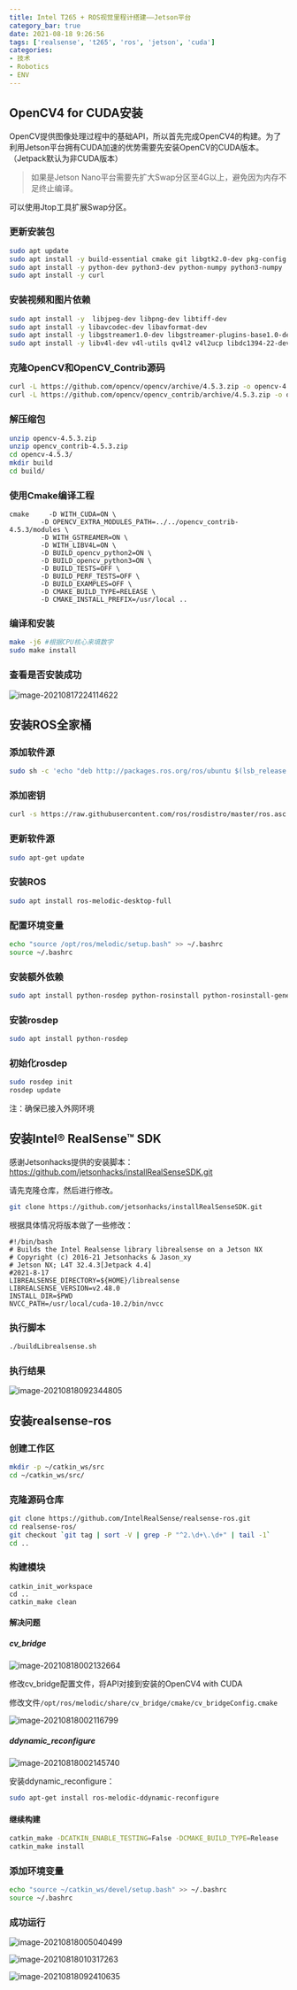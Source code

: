 ```yaml
---
title: Intel T265 + ROS视觉里程计搭建——Jetson平台
category_bar: true
date: 2021-08-18 9:26:56
tags: ['realsense', 't265', 'ros', 'jetson', 'cuda']
categories:
- 技术
- Robotics
- ENV
---
```


## OpenCV4 for CUDA安装

OpenCV提供图像处理过程中的基础API，所以首先完成OpenCV4的构建。为了利用Jetson平台拥有CUDA加速的优势需要先安装OpenCV的CUDA版本。（Jetpack默认为非CUDA版本）

> 如果是Jetson Nano平台需要先扩大Swap分区至4G以上，避免因为内存不足终止编译。

可以使用Jtop工具扩展Swap分区。

### 更新安装包

```bash
sudo apt update
sudo apt install -y build-essential cmake git libgtk2.0-dev pkg-config  libswscale-dev libtbb2 libtbb-dev
sudo apt install -y python-dev python3-dev python-numpy python3-numpy
sudo apt install -y curl
```

### 安装视频和图片依赖

```bash
sudo apt install -y  libjpeg-dev libpng-dev libtiff-dev
sudo apt install -y libavcodec-dev libavformat-dev
sudo apt install -y libgstreamer1.0-dev libgstreamer-plugins-base1.0-dev
sudo apt install -y libv4l-dev v4l-utils qv4l2 v4l2ucp libdc1394-22-dev
```

### 克隆OpenCV和OpenCV_Contrib源码

```bash
curl -L https://github.com/opencv/opencv/archive/4.5.3.zip -o opencv-4.5.3.zip
curl -L https://github.com/opencv/opencv_contrib/archive/4.5.3.zip -o opencv_contrib-4.5.3.zip
```

### 解压缩包

```bash
unzip opencv-4.5.3.zip 
unzip opencv_contrib-4.5.3.zip 
cd opencv-4.5.3/
mkdir build
cd build/
```

### 使用Cmake编译工程

```
cmake     -D WITH_CUDA=ON \
        -D OPENCV_EXTRA_MODULES_PATH=../../opencv_contrib-4.5.3/modules \
        -D WITH_GSTREAMER=ON \
        -D WITH_LIBV4L=ON \
        -D BUILD_opencv_python2=ON \
        -D BUILD_opencv_python3=ON \
        -D BUILD_TESTS=OFF \
        -D BUILD_PERF_TESTS=OFF \
        -D BUILD_EXAMPLES=OFF \
        -D CMAKE_BUILD_TYPE=RELEASE \
        -D CMAKE_INSTALL_PREFIX=/usr/local ..
```

### 编译和安装

```bash
make -j6 #根据CPU核心来填数字
sudo make install
```

### 查看是否安装成功

![image-20210817224114622](https://wpcos-1300629776.cos.ap-chengdu.myqcloud.com/Gallery/2021/08/17/image-20210817224114622.png)

## 安装ROS全家桶

### 添加软件源

```bash
sudo sh -c 'echo "deb http://packages.ros.org/ros/ubuntu $(lsb_release -sc) main" > /etc/apt/sources.list.d/ros-latest.list'
```

### 添加密钥

```bash
curl -s https://raw.githubusercontent.com/ros/rosdistro/master/ros.asc | sudo apt-key add -
```

### 更新软件源

```bash
sudo apt-get update
```

### 安装ROS

```bash
sudo apt install ros-melodic-desktop-full
```

### 配置环境变量

```bash
echo "source /opt/ros/melodic/setup.bash" >> ~/.bashrc
source ~/.bashrc
```

### 安装额外依赖

```bash
sudo apt install python-rosdep python-rosinstall python-rosinstall-generator python-wstool build-essential
```

### 安装rosdep

```bash
sudo apt install python-rosdep
```

### 初始化rosdep

```bash
sudo rosdep init
rosdep update
```

注：确保已接入外网环境

## 安装Intel® RealSense™ SDK

感谢Jetsonhacks提供的安装脚本：https://github.com/jetsonhacks/installRealSenseSDK.git

请先克隆仓库，然后进行修改。

```bash
git clone https://github.com/jetsonhacks/installRealSenseSDK.git
```

根据具体情况将版本做了一些修改：

```shell
#!/bin/bash
# Builds the Intel Realsense library librealsense on a Jetson NX
# Copyright (c) 2016-21 Jetsonhacks & Jason_xy
# Jetson NX; L4T 32.4.3[Jetpack 4.4]
#2021-8-17
LIBREALSENSE_DIRECTORY=${HOME}/librealsense
LIBREALSENSE_VERSION=v2.48.0
INSTALL_DIR=$PWD
NVCC_PATH=/usr/local/cuda-10.2/bin/nvcc
```

### 执行脚本

```bash
./buildLibrealsense.sh 
```

### 执行结果

![image-20210818092344805](https://wpcos-1300629776.cos.ap-chengdu.myqcloud.com/Gallery/2021/08/18/image-20210818092344805.png)

## 安装realsense-ros

### 创建工作区

```bash
mkdir -p ~/catkin_ws/src
cd ~/catkin_ws/src/
```

### 克隆源码仓库

```bash
git clone https://github.com/IntelRealSense/realsense-ros.git
cd realsense-ros/
git checkout `git tag | sort -V | grep -P "^2.\d+\.\d+" | tail -1`
cd ..
```

### 构建模块

```
catkin_init_workspace
cd ..
catkin_make clean
```

#### **解决问题**

##### **cv_bridge**

![image-20210818002132664](https://wpcos-1300629776.cos.ap-chengdu.myqcloud.com/Gallery/2021/08/18/image-20210818002132664.png)

修改cv_bridge配置文件，将API对接到安装的OpenCV4 with CUDA

修改文件`/opt/ros/melodic/share/cv_bridge/cmake/cv_bridgeConfig.cmake`

![image-20210818002116799](https://wpcos-1300629776.cos.ap-chengdu.myqcloud.com/Gallery/2021/08/18/image-20210818002116799.png)

##### ddynamic_reconfigure

![image-20210818002145740](https://wpcos-1300629776.cos.ap-chengdu.myqcloud.com/Gallery/2021/08/18/image-20210818002145740.png)

安装ddynamic_reconfigure：

```bash
sudo apt-get install ros-melodic-ddynamic-reconfigure
```

#### 继续构建

```bash
catkin_make -DCATKIN_ENABLE_TESTING=False -DCMAKE_BUILD_TYPE=Release
catkin_make install
```

### 添加环境变量

```bash
echo "source ~/catkin_ws/devel/setup.bash" >> ~/.bashrc
source ~/.bashrc
```

### 成功运行

![image-20210818005040499](https://wpcos-1300629776.cos.ap-chengdu.myqcloud.com/Gallery/2021/08/18/image-20210818005040499.png)

![image-20210818010317263](https://wpcos-1300629776.cos.ap-chengdu.myqcloud.com/Gallery/2021/08/18/image-20210818010317263.png)

![image-20210818092410635](https://wpcos-1300629776.cos.ap-chengdu.myqcloud.com/Gallery/2021/08/18/image-20210818092410635.png)

